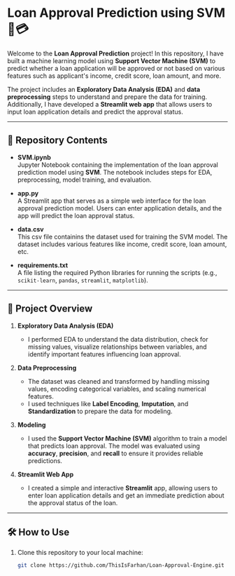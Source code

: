 # Loan Approval Prediction using SVM 🤖💳

Welcome to the **Loan Approval Prediction** project! In this repository, I have built a machine learning model using **Support Vector Machine (SVM)** to predict whether a loan application will be approved or not based on various features such as applicant's income, credit score, loan amount, and more.

The project includes an **Exploratory Data Analysis (EDA)** and **data preprocessing** steps to understand and prepare the data for training. Additionally, I have developed a **Streamlit web app** that allows users to input loan application details and predict the approval status.

---

## 📂 Repository Contents

- **SVM.ipynb**  
  Jupyter Notebook containing the implementation of the loan approval prediction model using **SVM**. The notebook includes steps for EDA, preprocessing, model training, and evaluation.

- **app.py**  
  A Streamlit app that serves as a simple web interface for the loan approval prediction model. Users can enter application details, and the app will predict the loan approval status.

- **data.csv**  
  This csv file containins the dataset used for training the SVM model. The dataset includes various features like income, credit score, loan amount, etc.

- **requirements.txt**  
  A file listing the required Python libraries for running the scripts (e.g., `scikit-learn`, `pandas`, `streamlit`, `matplotlib`).

---

## 🎯 Project Overview

1. **Exploratory Data Analysis (EDA)**  
   - I performed EDA to understand the data distribution, check for missing values, visualize relationships between variables, and identify important features influencing loan approval.

2. **Data Preprocessing**  
   - The dataset was cleaned and transformed by handling missing values, encoding categorical variables, and scaling numerical features.
   - I used techniques like **Label Encoding**, **Imputation**, and **Standardization** to prepare the data for modeling.

3. **Modeling**  
   - I used the **Support Vector Machine (SVM)** algorithm to train a model that predicts loan approval. The model was evaluated using **accuracy**, **precision**, and **recall** to ensure it provides reliable predictions.

4. **Streamlit Web App**  
   - I created a simple and interactive **Streamlit** app, allowing users to enter loan application details and get an immediate prediction about the approval status of the loan.

---

## 🛠️ How to Use

1. Clone this repository to your local machine:
   ```bash
   git clone https://github.com/ThisIsFarhan/Loan-Approval-Engine.git
